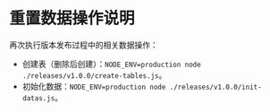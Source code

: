 # 重置数据操作说明

再次执行版本发布过程中的相关数据操作：

- 创建表（删除后创建）：`NODE_ENV=production node ./releases/v1.0.0/create-tables.js`。
- 初始化数据：`NODE_ENV=production node ./releases/v1.0.0/init-datas.js`。

